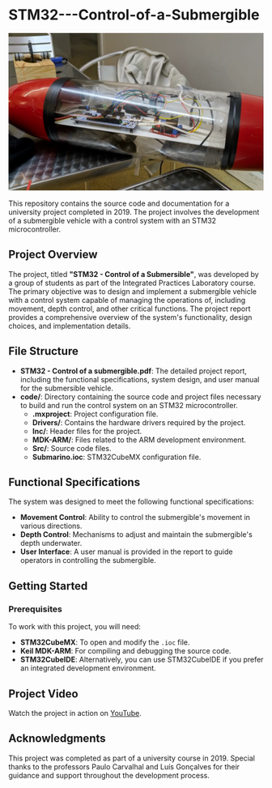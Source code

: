 #     STM32---Control-of-a-Submergible

![Submergible](./Submergible.png)

This repository contains the source code and documentation for a university project completed in 2019. The project involves the development of  a submergible vehicle with a control system with an STM32 microcontroller.

## Project Overview

The project, titled **"STM32 - Control of a Submersible"**, was developed by a group of students as part of the Integrated Practices Laboratory course. The primary objective was to design and implement  a submergible vehicle with a control system capable of managing the operations of, including movement, depth control, and other critical functions. The project report provides a comprehensive overview of the system's functionality, design choices, and implementation details.

## File Structure

- **STM32 - Control of a submergible.pdf**: The detailed project report, including the functional specifications, system design, and user manual for the submersible vehicle.
- **code/**: Directory containing the source code and project files necessary to build and run the control system on an STM32 microcontroller.
  - **.mxproject**: Project configuration file.
  - **Drivers/**: Contains the hardware drivers required by the project.
  - **Inc/**: Header files for the project.
  - **MDK-ARM/**: Files related to the ARM development environment.
  - **Src/**: Source code files.
  - **Submarino.ioc**: STM32CubeMX configuration file.

## Functional Specifications

The system was designed to meet the following functional specifications:

- **Movement Control**: Ability to control the submergible's movement in various directions.
- **Depth Control**: Mechanisms to adjust and maintain the submergible's depth underwater.
- **User Interface**: A user manual is provided in the report to guide operators in controlling the submergible.

## Getting Started

### Prerequisites

To work with this project, you will need:

- **STM32CubeMX**: To open and modify the `.ioc` file.
- **Keil MDK-ARM**: For compiling and debugging the source code.
- **STM32CubeIDE**: Alternatively, you can use STM32CubeIDE if you prefer an integrated development environment.

## Project Video

Watch the project in action on [YouTube](https://www.youtube.com/watch?v=GcWL44Fw8ew).


## Acknowledgments

This project was completed as part of a university course in 2019. Special thanks to the professors Paulo Carvalhal and Luís Gonçalves for their guidance and support throughout the development process.
